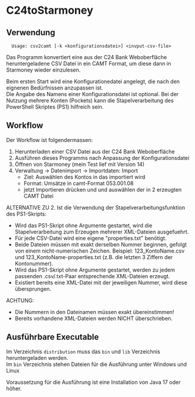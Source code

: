 # C24toStarmoney

## Verwendung
      Usage: csv2camt [-k <konfigurationsdatei>] <invput-csv-file>
                
Das Programm konvertiert eine aus der C24 Bank Weboberfläche heruntergeladene CSV Datei in ein CAMT Format, 
um diese dann in Starmoney wieder einzulesen.

Beim ersten Start wird eine Konfigurationedatei angelegt, die nach den eignenen Bedürfnissen anzupassen ist.  
Die Angabe des Namens einer Konfigurationsdatei ist optional.
Bei der Nutzung mehrere Konten (Pockets) kann die Stapelverarbeitung des PowerShell Skriptes (PS1) hilfreich sein.
                

## Workflow
Der Workflow ist folgendermassen:
1. Herunterladen einer CSV Datei aus der C24 Bank Weboberfläche
2. Ausführen dieses Programms nach Anpassung der Konfigurationsdatei
3. Öffnen von Starmoney (mein Test lief mit Version 14)
4. Verwaltung -> Datenimport -> Importdaten: Import
   - Ziel: Auswählen des Kontos in das importiert wird
   - Format: Umsätze in camt-Format 053.001.08  
   - jetzt Importieren drücken und und auswählen der in 2 erzeugten CAMT Datei

  
ALTERNATIVE ZU 2. 
Ist die Verwendung der Stapelverarbeitungsfunktion des PS1-Skripts:

- Wird das PS1-Skript ohne Argumente gestartet, wird die Stapelverarbeitung zum Erzeugen mehrerer XML-Dateien ausgefuehrt.
- Für jede CSV-Datei wird eine eigene "properties.txt" benötigt.
- Beide Dateien müssen mit exakt derselben Nummer beginnen, gefolgt von einem nicht-numerischen Zeichen.
  Beispiel: 123_KontoName.csv und 123_KontoName-properties.txt (z.B. die letzten 3 Ziffern der Kontonummer).
- Wird das PS1-Skript ohne Argumente gestartet, werden zu jedem passenden .csv/.txt-Paar entsprechende XML-Dateien erzeugt.
- Existiert bereits eine XML-Datei mit der jeweiligen Nummer, wird diese übersprungen.

ACHTUNG:
- Die Nummern in den Dateinamen müssen exakt übereinstimmen!
- Bereits vorhandene XML-Dateien werden NICHT überschrieben.


## Ausführbare Executable

Im Verzeichnis `distribution` muss das `bin` und `lib` Verzeichnis heruntergeladen werden.  
Im `bin` Verzeichnis stehen Dateien für die Ausführung unter Windows und Linux

Voraussetzung für die Ausführung ist eine Installation von Java 17 oder höher.
